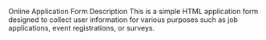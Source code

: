 Online Application Form
Description
This is a simple HTML application form designed to collect user information for various purposes such as job applications, event registrations, or surveys.

